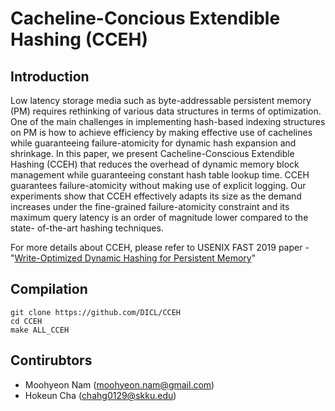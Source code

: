 # Cacheline-Concious Extendible Hashing (CCEH)

## Introduction 

Low latency storage media such as byte-addressable persistent memory (PM) 
requires rethinking of various data structures in terms of optimization. One of
the main challenges in implementing hash-based indexing structures on PM is
how to achieve efficiency by making effective use of cachelines while 
guaranteeing failure-atomicity for dynamic hash expansion and shrinkage. In
this paper, we present Cacheline-Conscious Extendible Hashing (CCEH) that
reduces the overhead of dynamic memory block management while guaranteeing
constant hash table lookup time. CCEH guarantees failure-atomicity without
making use of explicit logging. Our experiments show that CCEH effectively
adapts its size as the demand increases under the fine-grained
failure-atomicity constraint and its maximum query latency is an order of
magnitude lower compared to the state- of-the-art hashing techniques.

For more details about CCEH, please refer to USENIX FAST 2019 paper - 
"[Write-Optimized Dynamic Hashing for Persistent Memory](https://www.usenix.org/conference/fast19/presentation/nam)"

## Compilation

```
git clone https://github.com/DICL/CCEH
cd CCEH
make ALL_CCEH
```

## Contirubtors
* Moohyeon Nam (moohyeon.nam@gmail.com)
* Hokeun Cha (chahg0129@skku.edu)
